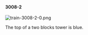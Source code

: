 #### 3008-2
![train-3008-2-0.png](https://github.com/lil-lab/nlvr/raw/master/nlvr/train/images/4/train-3008-2-0.png "train-3008-2-0.png")

The top of a two blocks  tower is blue.